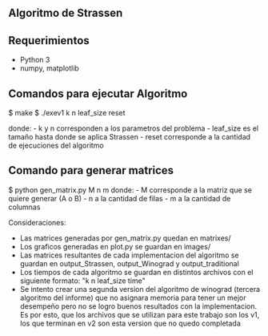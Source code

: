 ## Algoritmo  de Strassen

## Requerimientos
- Python 3
- numpy, matplotlib

## Comandos para ejecutar Algoritmo

$ make
$ ./exev1 k n leaf_size reset

donde:  - k y n corresponden a los parametros del problema 
        - leaf_size es el tamaño hasta donde se aplica Strassen
        - reset corresponde a la cantidad de ejecuciones del algoritmo

## Comando para generar matrices
$ python gen_matrix.py M n m
donde:  - M corresponde a la matriz que se quiere generar (A o B)
        - n a la cantidad de filas
        - m a la cantidad de columnas

Consideraciones:
- Las matrices generadas por gen_matrix.py quedan en matrixes/
- Los graficos generadas en plot.py se guardan en images/
- Las matrices resultantes de cada implementacion del algoritmo se guardan en output_Strassen, output_Winograd y output_traditional
- Los tiempos de cada algoritmo se guardan en distintos archivos con el siguiente formato: "k n leaf_size time"
- Se intento crear una segunda version del algoritmo de winograd (tercera algoritmo del informe) que no asignara memoria para tener un mejor desempeño pero no se logro buenos resultados con la implementacion. Es por esto, que los archivos que se utilizan para este trabajo son los v1, los que terminan en v2 son esta version que no quedo completada

